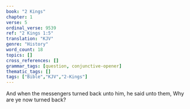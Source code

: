```yaml
---
book: "2 Kings"
chapter: 1
verse: 5
ordinal_verse: 9539
ref: "2 Kings 1:5"
translation: "KJV"
genre: "History"
word_count: 18
topics: []
cross_references: []
grammar_tags: [question, conjunctive-opener]
thematic_tags: []
tags: ["Bible","KJV","2-Kings"]
---
```

And when the messengers turned back unto him, he said unto them, Why are ye now turned back?
